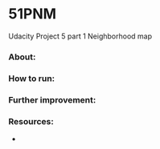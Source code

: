 # 51PNM

Udacity Project 5 part 1 Neighborhood map

### About:

### How to run:

### Further improvement:

### Resources:
-
